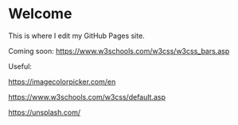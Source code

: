 # Welcome 

This is where I edit my GitHub Pages site.

Coming soon: https://www.w3schools.com/w3css/w3css_bars.asp

Useful:

https://imagecolorpicker.com/en

https://www.w3schools.com/w3css/default.asp

https://unsplash.com/
